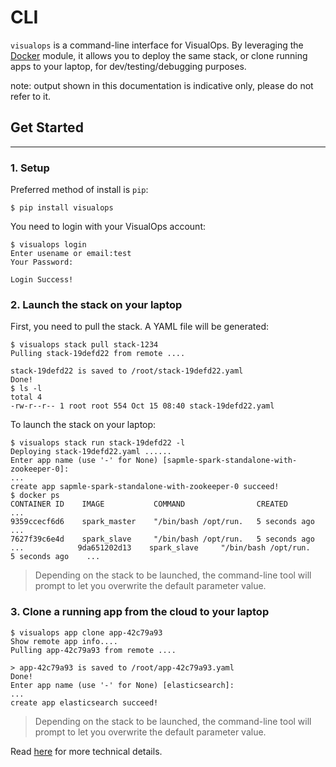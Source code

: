 # CLI

``visualops`` is a command-line interface for VisualOps. By leveraging the [Docker](../state_modules/docker.md) module, it allows you to
deploy the same stack, or clone running apps to your laptop, for dev/testing/debugging purposes.

note: output shown in this documentation is indicative only, please do not refer to it.

##  Get Started
-------

### 1. Setup
Preferred method of install is ``pip``:

    $ pip install visualops

You need to login with your VisualOps account:

    $ visualops login
    Enter usename or email:test
    Your Password:

    Login Success!

### 2. Launch the stack on your laptop
First, you need to pull the stack. A YAML file will be generated:

    $ visualops stack pull stack-1234
    Pulling stack-19defd22 from remote ....

    stack-19defd22 is saved to /root/stack-19defd22.yaml
    Done!
    $ ls -l
    total 4
    -rw-r--r-- 1 root root 554 Oct 15 08:40 stack-19defd22.yaml



To launch the stack on your laptop:

    $ visualops stack run stack-19defd22 -l
    Deploying stack-19defd22.yaml ......
    Enter app name (use '-' for None) [sapmle-spark-standalone-with-zookeeper-0]:
    ...
    create app sapmle-spark-standalone-with-zookeeper-0 succeed!
    $ docker ps
    CONTAINER ID    IMAGE           COMMAND                CREATED          ...
    9359ccecf6d6    spark_master    "/bin/bash /opt/run.   5 seconds ago    ...
    7627f39c6e4d    spark_slave     "/bin/bash /opt/run.   5 seconds ago    ...            9da651202d13    spark_slave     "/bin/bash /opt/run.   5 seconds ago    ...

> Depending on the stack to be launched, the command-line tool will prompt to let you overwrite the default parameter value.

### 3. Clone a running app from the cloud to your laptop

    $ visualops app clone app-42c79a93
    Show remote app info....
    Pulling app-42c79a93 from remote ....

    > app-42c79a93 is saved to /root/app-42c79a93.yaml
    Done!
    Enter app name (use '-' for None) [elasticsearch]:
    ...
    create app elasticsearch succeed!

> Depending on the stack to be launched, the command-line tool will prompt to let you overwrite the default parameter value.

Read [here](./reference/cli.md) for more technical details.
